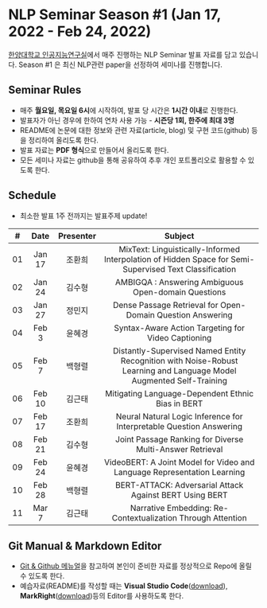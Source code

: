 # NLP Seminar Season #1 (Jan 17, 2022 - Feb 24, 2022)
[한양대학교 인공지능연구실](http://ai.hanyang.ac.kr/)에서 매주 진행하는 NLP Seminar 발표 자료를 담고 있습니다. Season #1 은 최신 NLP관련 paper을 선정하여 세미나를 진행합니다.

## Seminar Rules
* 매주 **월요일, 목요일 6시**에 시작하여, 발표 당 시간은 **1시간 이내**로 진행한다.
* 발표자가 아닌 경우에 한하여 연차 사용 가능 - **시즌당 1회, 한주에 최대 3명**
* README에 논문에 대한 정보와 관련 자료(article, blog) 및 구현 코드(github) 등을 정리하여 올리도록 한다.
* 발표 자료는 **PDF 형식**으로 만들어서 올리도록 한다.
* 모든 세미나 자료는 github을 통해 공유하여 추후 개인 포트폴리오로 활용할 수 있도록 한다.

## Schedule
* 최소한 발표 1주 전까지는 발표주제 update!

| #  | Date         | Presenter | Subject |
|:--:|:---------------:|:-----------:|:-------:|
|01| Jan 17  | 조환희  | MixText: Linguistically-Informed Interpolation of Hidden Space for Semi-Supervised Text Classification |
|02| Jan 24  | 김수형  | AMBIGQA : Answering Ambiguous Open-domain Questions |
|03| Jan 27  | 정민지  | Dense Passage Retrieval for Open-Domain Question Answering |
|04| Feb 3 | 윤혜경  | Syntax-Aware Action Targeting for Video Captioning |
|05| Feb 7  | 백형렬  | Distantly-Supervised Named Entity Recognition with Noise-Robust Learning and Language Model Augmented Self-Training |
|06| Feb 10  | 김근태  | Mitigating Language-Dependent Ethnic Bias in BERT |
|07| Feb 17  | 조환희  | Neural Natural Logic Inference for Interpretable Question Answering |
|08| Feb 21  | 김수형  | Joint Passage Ranking for Diverse Multi-Answer Retrieval |
|09| Feb 24  | 윤혜경  | VideoBERT: A Joint Model for Video and Language Representation Learning |
|10| Feb 28  | 백형렬  | BERT-ATTACK: Adversarial Attack Against BERT Using BERT |
|11| Mar 7  | 김근태  | Narrative Embedding: Re-Contextualization Through Attention |

## Git Manual & Markdown Editor
* [Git & Github 메뉴얼](https://github.com/roomylee/deep-learning-seminar/blob/master/git%20%26%20github.pdf)을 참고하여 본인이 준비한 자료를 정상적으로 Repo에 올릴 수 있도록 한다.
* 예습자료(README)를 작성할 때는 **Visual Studio Code**([download](https://code.visualstudio.com/Download)), **MarkRight**([download](https://github.com/dvcrn/markright/releases/download/0.1.11/MarkRight_Windows64.exe))등의 Editor를 사용하도록 한다.

